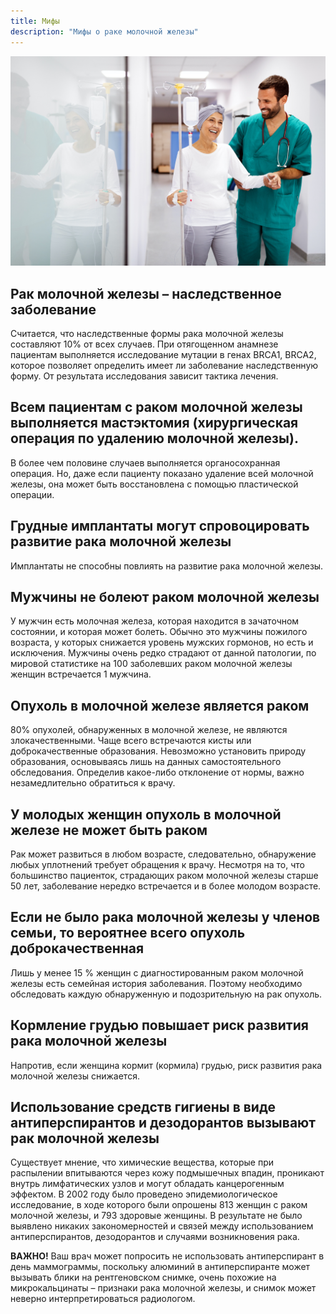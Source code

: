 ```yaml
---
title: Мифы
description: "Мифы о раке молочной железы"
---
```


![Мифы о раке груди](./woman-with-cancer-during-chemotherapy-recovering-f-C5QNFSS.jpg)

## Рак молочной железы – наследственное заболевание

Считается, что наследственные формы рака молочной железы составляют 10% от всех случаев. При отягощенном анамнезе пациентам выполняется исследование мутации в генах BRCA1, BRCA2, которое позволяет определить имеет ли заболевание наследственную форму. От результата исследования зависит тактика лечения.

## Всем пациентам с раком молочной железы выполняется мастэктомия (хирургическая операция по удалению молочной железы).

В более чем половине случаев выполняется органосохранная операция. Но, даже если пациенту показано удаление всей молочной железы, она может быть восстановлена с помощью пластической операции.

## Грудные имплантаты могут спровоцировать развитие рака молочной железы

Имплантаты не способны повлиять на развитие рака молочной железы.

## Мужчины не болеют раком молочной железы

У мужчин есть молочная железа, которая находится в зачаточном состоянии, и которая может болеть. Обычно это мужчины пожилого возраста, у которых снижается уровень мужских гормонов, но есть и исключения. Мужчины очень редко страдают от данной патологии, по мировой статистике на 100 заболевших раком молочной железы женщин встречается 1 мужчина. 

## Опухоль в молочной железе является раком

80% опухолей, обнаруженных в молочной железе, не являются злокачественными. Чаще всего встречаются кисты или доброкачественные образования. Невозможно установить природу образования, основываясь лишь на данных самостоятельного обследования. Определив какое-либо отклонение от нормы, важно незамедлительно обратиться к врачу.

## У молодых женщин опухоль в молочной железе не может быть раком

Рак может развиться в любом возрасте, следовательно, обнаружение любых уплотнений требует обращения к врачу. Несмотря на то, что большинство пациенток, страдающих раком молочной железы старше 50 лет, заболевание нередко встречается и в более молодом возрасте.

## Если не было рака молочной железы у членов семьи, то вероятнее всего опухоль доброкачественная

Лишь у менее 15 % женщин с диагностированным раком молочной железы есть семейная история заболевания. Поэтому необходимо обследовать каждую обнаруженную и подозрительную на рак опухоль.

## Кормление грудью повышает риск развития рака молочной железы

Напротив, если женщина кормит (кормила) грудью, риск развития рака молочной железы снижается.

## Использование средств гигиены в виде антиперспирантов и дезодорантов вызывают рак молочной железы

Существует мнение, что химические вещества, которые при распылении впитываются через кожу подмышечных впадин, проникают внутрь лимфатических узлов и могут обладать канцерогенным эффектом. В 2002 году было проведено эпидемиологическое исследование, в ходе которого были опрошены 813 женщин с раком молочной железы, и 793 здоровые женщины. В результате не было выявлено никаких закономерностей и связей между использованием антиперспирантов, дезодорантов и случаями возникновения рака.

**ВАЖНО!** Ваш врач может попросить не использовать антиперспирант в день маммограммы, поскольку алюминий в антиперспиранте может вызывать блики на рентгеновском снимке, очень похожие на микрокальцинаты – признаки рака молочной железы, и снимок может неверно интерпретироваться радиологом.
